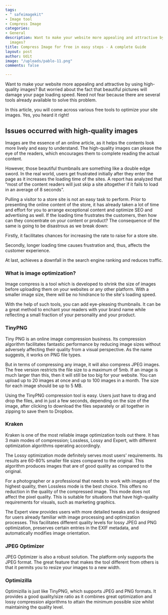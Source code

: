 ```yaml
---
tags:
- " safeimagekit"
- Image tool
- Compress Image
categories:
- General
description: Want to make your website more appealing and attractive by using high-quality
  images?
title: Compress Image for free in easy steps - A complete Guide
layout: post
author: Udit
image: "/uploads/pablo-11.png"
comments: false

---
```

Want to make your website more appealing and attractive by using high-quality images? But worried about the fact that beautiful pictures will damage your page loading speed. Need not fear because there are several tools already available to solve this problem.

In this article, you will come across various free tools to optimize your site images. Yes, you heard it right!

## Issues occurred with high-quality images

Images are the essence of an online article, as it helps the contents look more lively and easy to understand. The high-quality images can please the eye of the readers, which encourages them to complete reading the actual content.

However, those beautiful thumbnails are something like a double edge sword. In the real world, users get frustrated initially after they enter the page as it increases the loading time of the sites. A report has analyzed that “most of the content readers will just skip a site altogether if it fails to load in an average of 8 seconds”.

Pulling a visitor to a store site is not an easy task to perform. Prior to presenting the online content of the store, it has already taken a lot of time and effort for you to arrange exceptional content and optimize SEO and advertising as well. If the loading time frustrates the customers, then how can they concentrate on your content or product? The consequence of the same is going to be disastrous as we break down:

Firstly, it facilitates chances for increasing the rate to raise for a store site.

Secondly, longer loading time causes frustration and, thus, affects the customer experience.

At last, achieves a downfall in the search engine ranking and reduces traffic.

### What is image optimization?

Image compress is a tool which is developed to shrink the size of images before uploading them on your websites or any other platform. With a smaller image size, there will be no hindrance to the site's loading speed.

With the help of such tools, you can add eye-pleasing thumbnails. It can be a great method to enchant your readers with your brand name while reflecting a small fraction of your personality and your product.

### TinyPNG

Tiny PNG is an online image compression business. Its compression algorithm facilitates fantastic performance by reducing image sizes without adversely affecting their quality from a visual perspective. As the name suggests, it works on PNG file types.

But in terms of compressing any image, it will also compress JPEG images. The free version restricts the file size to a maximum of 5mb. If an image is much larger than this, then it will still be too big for your website. You can upload up to 20 images at once and up to 100 images in a month. The size for each image should be up to 5 MB.

Using the TinyPNG compression tool is easy. Users just have to drag and drop the files, and in just a few seconds, depending on the size of the image, after clicking to download the files separately or all together in zipping to save them to Dropbox.

### Kraken

Kraken is one of the most reliable image optimization tools out there. It has 3 main modes of compression; Lossless, Lossy and Expert, with different optimization algorithms operating accordingly.

The Lossy optimization mode definitely serves most users' requirements. Its results are 60-80% smaller file sizes compared to the original. This algorithm produces images that are of good quality as compared to the original.

For a photographer or a professional that needs to work with images of the highest quality, then Lossless mode is the best choice. This offers no reduction in the quality of the compressed image. This mode does not affect the pixel quality. This is suitable for situations that have high-quality requirements for visuals, such as marketing graphics.

The Expert view provides users with more detailed tweaks and is designed for users already familiar with image processing and optimization processes. This facilitates different quality levels for lossy JPEG and PNG optimization, preserves certain entries in the EXIF metadata, and automatically modifies image orientation.

### JPEG Optimizer

JPEG Optimizer is also a robust solution. The platform only supports the JPEG format. The great feature that makes the tool different from others is that it permits you to resize your images to a new width.

### Optimizilla

Optimizilla is just like TinyPNG, which supports JPEG and PNG formats. It provides a good quality/size ratio as it combines great optimization and lossy compression algorithms to attain the minimum possible size whilst maintaining the quality level.